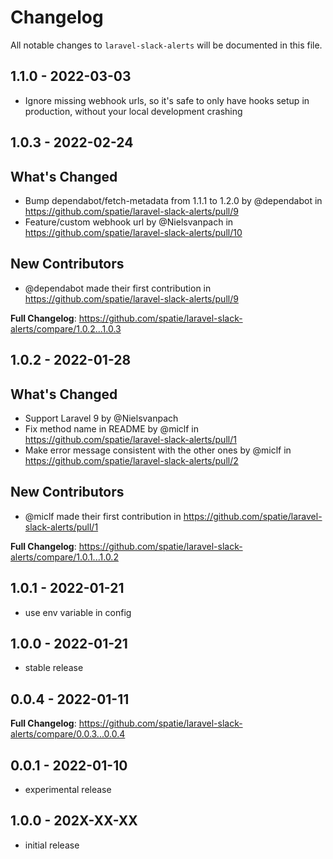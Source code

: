 # Changelog

All notable changes to `laravel-slack-alerts` will be documented in this file.

## 1.1.0 - 2022-03-03

- Ignore missing webhook urls, so it's safe to only have hooks setup in production, without your local development crashing

## 1.0.3 - 2022-02-24

## What's Changed

- Bump dependabot/fetch-metadata from 1.1.1 to 1.2.0 by @dependabot in https://github.com/spatie/laravel-slack-alerts/pull/9
- Feature/custom webhook url by @Nielsvanpach in https://github.com/spatie/laravel-slack-alerts/pull/10

## New Contributors

- @dependabot made their first contribution in https://github.com/spatie/laravel-slack-alerts/pull/9

**Full Changelog**: https://github.com/spatie/laravel-slack-alerts/compare/1.0.2...1.0.3

## 1.0.2 - 2022-01-28

## What's Changed

- Support Laravel 9 by @Nielsvanpach
- Fix method name in README by @miclf in https://github.com/spatie/laravel-slack-alerts/pull/1
- Make error message consistent with the other ones by @miclf in https://github.com/spatie/laravel-slack-alerts/pull/2

## New Contributors

- @miclf made their first contribution in https://github.com/spatie/laravel-slack-alerts/pull/1

**Full Changelog**: https://github.com/spatie/laravel-slack-alerts/compare/1.0.1...1.0.2

## 1.0.1 - 2022-01-21

- use env variable in config

## 1.0.0 - 2022-01-21

- stable release

## 0.0.4 - 2022-01-11

**Full Changelog**: https://github.com/spatie/laravel-slack-alerts/compare/0.0.3...0.0.4

## 0.0.1 - 2022-01-10

- experimental release

## 1.0.0 - 202X-XX-XX

- initial release
